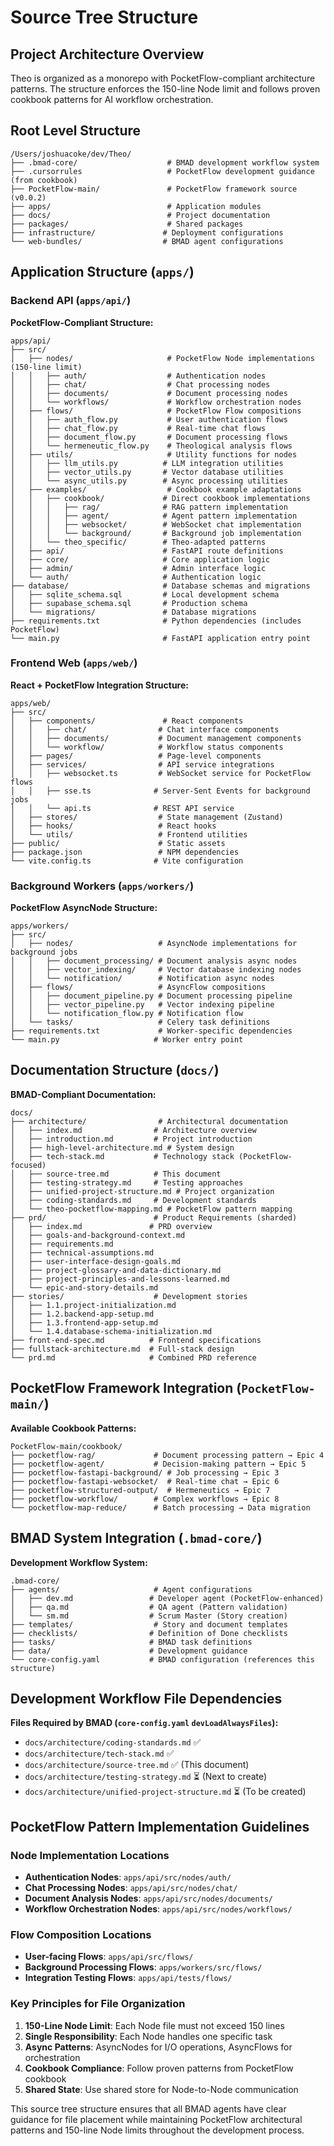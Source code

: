 # Source Tree Structure

## Project Architecture Overview

Theo is organized as a monorepo with PocketFlow-compliant architecture patterns. The structure enforces the 150-line Node limit and follows proven cookbook patterns for AI workflow orchestration.

## Root Level Structure

```
/Users/joshuacoke/dev/Theo/
├── .bmad-core/                    # BMAD development workflow system
├── .cursorrules                   # PocketFlow development guidance (from cookbook)
├── PocketFlow-main/               # PocketFlow framework source (v0.0.2)
├── apps/                          # Application modules
├── docs/                          # Project documentation
├── packages/                      # Shared packages
├── infrastructure/               # Deployment configurations
└── web-bundles/                  # BMAD agent configurations
```

## Application Structure (`apps/`)

### Backend API (`apps/api/`)

**PocketFlow-Compliant Structure:**
```
apps/api/
├── src/
│   ├── nodes/                     # PocketFlow Node implementations (150-line limit)
│   │   ├── auth/                  # Authentication nodes
│   │   ├── chat/                  # Chat processing nodes
│   │   ├── documents/             # Document processing nodes
│   │   └── workflows/             # Workflow orchestration nodes
│   ├── flows/                     # PocketFlow Flow compositions
│   │   ├── auth_flow.py           # User authentication flows
│   │   ├── chat_flow.py           # Real-time chat flows
│   │   ├── document_flow.py       # Document processing flows
│   │   └── hermeneutic_flow.py    # Theological analysis flows
│   ├── utils/                     # Utility functions for nodes
│   │   ├── llm_utils.py          # LLM integration utilities
│   │   ├── vector_utils.py       # Vector database utilities
│   │   └── async_utils.py        # Async processing utilities
│   ├── examples/                  # Cookbook example adaptations
│   │   ├── cookbook/             # Direct cookbook implementations
│   │   │   ├── rag/              # RAG pattern implementation
│   │   │   ├── agent/            # Agent pattern implementation
│   │   │   ├── websocket/        # WebSocket chat implementation
│   │   │   └── background/       # Background job implementation
│   │   └── theo_specific/        # Theo-adapted patterns
│   ├── api/                      # FastAPI route definitions
│   ├── core/                     # Core application logic
│   ├── admin/                    # Admin interface logic
│   └── auth/                     # Authentication logic
├── database/                     # Database schemas and migrations
│   ├── sqlite_schema.sql         # Local development schema
│   ├── supabase_schema.sql       # Production schema
│   └── migrations/               # Database migrations
├── requirements.txt              # Python dependencies (includes PocketFlow)
└── main.py                       # FastAPI application entry point
```

### Frontend Web (`apps/web/`)

**React + PocketFlow Integration Structure:**
```
apps/web/
├── src/
│   ├── components/               # React components
│   │   ├── chat/                # Chat interface components
│   │   ├── documents/           # Document management components
│   │   └── workflow/            # Workflow status components
│   ├── pages/                   # Page-level components
│   ├── services/                # API service integrations
│   │   ├── websocket.ts         # WebSocket service for PocketFlow flows
│   │   ├── sse.ts              # Server-Sent Events for background jobs
│   │   └── api.ts              # REST API service
│   ├── stores/                  # State management (Zustand)
│   ├── hooks/                   # React hooks
│   └── utils/                   # Frontend utilities
├── public/                      # Static assets
├── package.json                 # NPM dependencies
└── vite.config.ts              # Vite configuration
```

### Background Workers (`apps/workers/`)

**PocketFlow AsyncNode Structure:**
```
apps/workers/
├── src/
│   ├── nodes/                   # AsyncNode implementations for background jobs
│   │   ├── document_processing/ # Document analysis async nodes
│   │   ├── vector_indexing/     # Vector database indexing nodes
│   │   └── notification/        # Notification async nodes
│   ├── flows/                   # AsyncFlow compositions
│   │   ├── document_pipeline.py # Document processing pipeline
│   │   ├── vector_pipeline.py   # Vector indexing pipeline
│   │   └── notification_flow.py # Notification flow
│   └── tasks/                   # Celery task definitions
├── requirements.txt             # Worker-specific dependencies
└── main.py                     # Worker entry point
```

## Documentation Structure (`docs/`)

**BMAD-Compliant Documentation:**
```
docs/
├── architecture/                # Architectural documentation
│   ├── index.md                # Architecture overview
│   ├── introduction.md         # Project introduction
│   ├── high-level-architecture.md # System design
│   ├── tech-stack.md           # Technology stack (PocketFlow-focused)
│   ├── source-tree.md          # This document
│   ├── testing-strategy.md     # Testing approaches
│   ├── unified-project-structure.md # Project organization
│   ├── coding-standards.md     # Development standards
│   └── theo-pocketflow-mapping.md # PocketFlow pattern mapping
├── prd/                        # Product Requirements (sharded)
│   ├── index.md               # PRD overview
│   ├── goals-and-background-context.md
│   ├── requirements.md
│   ├── technical-assumptions.md
│   ├── user-interface-design-goals.md
│   ├── project-glossary-and-data-dictionary.md
│   ├── project-principles-and-lessons-learned.md
│   └── epic-and-story-details.md
├── stories/                    # Development stories
│   ├── 1.1.project-initialization.md
│   ├── 1.2.backend-app-setup.md
│   ├── 1.3.frontend-app-setup.md
│   └── 1.4.database-schema-initialization.md
├── front-end-spec.md          # Frontend specifications
├── fullstack-architecture.md  # Full-stack design
└── prd.md                     # Combined PRD reference
```

## PocketFlow Framework Integration (`PocketFlow-main/`)

**Available Cookbook Patterns:**
```
PocketFlow-main/cookbook/
├── pocketflow-rag/             # Document processing pattern → Epic 4
├── pocketflow-agent/           # Decision-making pattern → Epic 5
├── pocketflow-fastapi-background/ # Job processing → Epic 3
├── pocketflow-fastapi-websocket/  # Real-time chat → Epic 6
├── pocketflow-structured-output/  # Hermeneutics → Epic 7
├── pocketflow-workflow/        # Complex workflows → Epic 8
└── pocketflow-map-reduce/      # Batch processing → Data migration
```

## BMAD System Integration (`.bmad-core/`)

**Development Workflow System:**
```
.bmad-core/
├── agents/                     # Agent configurations
│   ├── dev.md                 # Developer agent (PocketFlow-enhanced)
│   ├── qa.md                  # QA agent (Pattern validation)
│   └── sm.md                  # Scrum Master (Story creation)
├── templates/                  # Story and document templates
├── checklists/                # Definition of Done checklists
├── tasks/                     # BMAD task definitions
├── data/                      # Development guidance
└── core-config.yaml           # BMAD configuration (references this structure)
```

## Development Workflow File Dependencies

**Files Required by BMAD (`core-config.yaml` `devLoadAlwaysFiles`):**
- `docs/architecture/coding-standards.md` ✅
- `docs/architecture/tech-stack.md` ✅
- `docs/architecture/source-tree.md` ✅ (This document)
- `docs/architecture/testing-strategy.md` ⏳ (Next to create)
- `docs/architecture/unified-project-structure.md` ⏳ (To be created)

## PocketFlow Pattern Implementation Guidelines

### Node Implementation Locations
- **Authentication Nodes**: `apps/api/src/nodes/auth/`
- **Chat Processing Nodes**: `apps/api/src/nodes/chat/`
- **Document Analysis Nodes**: `apps/api/src/nodes/documents/`
- **Workflow Orchestration Nodes**: `apps/api/src/nodes/workflows/`

### Flow Composition Locations
- **User-facing Flows**: `apps/api/src/flows/`
- **Background Processing Flows**: `apps/workers/src/flows/`
- **Integration Testing Flows**: `apps/api/tests/flows/`

### Key Principles for File Organization
1. **150-Line Node Limit**: Each Node file must not exceed 150 lines
2. **Single Responsibility**: Each Node handles one specific task
3. **Async Patterns**: AsyncNodes for I/O operations, AsyncFlows for orchestration
4. **Cookbook Compliance**: Follow proven patterns from PocketFlow cookbook
5. **Shared State**: Use shared store for Node-to-Node communication

This source tree structure ensures that all BMAD agents have clear guidance for file placement while maintaining PocketFlow architectural patterns and 150-line Node limits throughout the development process.